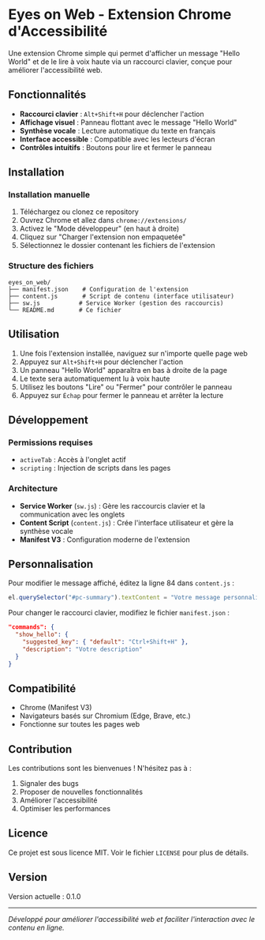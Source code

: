 # Eyes on Web - Extension Chrome d'Accessibilité

Une extension Chrome simple qui permet d'afficher un message "Hello World" et de le lire à voix haute via un raccourci clavier, conçue pour améliorer l'accessibilité web.

## Fonctionnalités

- **Raccourci clavier** : `Alt+Shift+H` pour déclencher l'action
- **Affichage visuel** : Panneau flottant avec le message "Hello World"
- **Synthèse vocale** : Lecture automatique du texte en français
- **Interface accessible** : Compatible avec les lecteurs d'écran
- **Contrôles intuitifs** : Boutons pour lire et fermer le panneau

## Installation

### Installation manuelle

1. Téléchargez ou clonez ce repository
2. Ouvrez Chrome et allez dans `chrome://extensions/`
3. Activez le "Mode développeur" (en haut à droite)
4. Cliquez sur "Charger l'extension non empaquetée"
5. Sélectionnez le dossier contenant les fichiers de l'extension

### Structure des fichiers

```
eyes_on_web/
├── manifest.json    # Configuration de l'extension
├── content.js       # Script de contenu (interface utilisateur)
├── sw.js           # Service Worker (gestion des raccourcis)
└── README.md       # Ce fichier
```

## Utilisation

1. Une fois l'extension installée, naviguez sur n'importe quelle page web
2. Appuyez sur `Alt+Shift+H` pour déclencher l'action
3. Un panneau "Hello World" apparaîtra en bas à droite de la page
4. Le texte sera automatiquement lu à voix haute
5. Utilisez les boutons "Lire" ou "Fermer" pour contrôler le panneau
6. Appuyez sur `Échap` pour fermer le panneau et arrêter la lecture

## Développement

### Permissions requises

- `activeTab` : Accès à l'onglet actif
- `scripting` : Injection de scripts dans les pages

### Architecture

- **Service Worker** (`sw.js`) : Gère les raccourcis clavier et la communication avec les onglets
- **Content Script** (`content.js`) : Crée l'interface utilisateur et gère la synthèse vocale
- **Manifest V3** : Configuration moderne de l'extension

## Personnalisation

Pour modifier le message affiché, éditez la ligne 84 dans `content.js` :

```javascript
el.querySelector("#pc-summary").textContent = "Votre message personnalisé";
```

Pour changer le raccourci clavier, modifiez le fichier `manifest.json` :

```json
"commands": {
  "show_hello": {
    "suggested_key": { "default": "Ctrl+Shift+H" },
    "description": "Votre description"
  }
}
```

## Compatibilité

- Chrome (Manifest V3)
- Navigateurs basés sur Chromium (Edge, Brave, etc.)
- Fonctionne sur toutes les pages web

## Contribution

Les contributions sont les bienvenues ! N'hésitez pas à :

1. Signaler des bugs
2. Proposer de nouvelles fonctionnalités
3. Améliorer l'accessibilité
4. Optimiser les performances

## Licence

Ce projet est sous licence MIT. Voir le fichier `LICENSE` pour plus de détails.

## Version

Version actuelle : 0.1.0

---

*Développé pour améliorer l'accessibilité web et faciliter l'interaction avec le contenu en ligne.*
